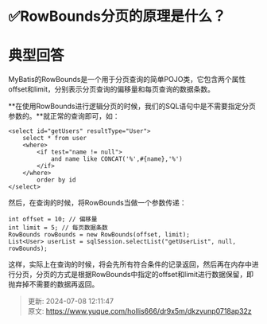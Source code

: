 # ✅RowBounds分页的原理是什么？

# 典型回答


MyBatis的RowBounds是一个用于分页查询的简单POJO类，它包含两个属性offset和limit，分别表示分页查询的偏移量和每页查询的数据条数。



**在使用RowBounds进行逻辑分页的时候，我们的SQL语句中是不需要指定分页参数的。**就正常的查询即可，如：



```plain
<select id="getUsers" resultType="User">
    select * from user
    <where>
        <if test="name != null">
            and name like CONCAT('%',#{name},'%')
        </if>
    </where>
		order by id
</select>
```



然后，在查询的时候，将RowBounds当做一个参数传递：



```plain
int offset = 10; // 偏移量
int limit = 5; // 每页数据条数
RowBounds rowBounds = new RowBounds(offset, limit);
List<User> userList = sqlSession.selectList("getUserList", null, rowBounds);
```



这样，实际上在查询的时候，将会先所有符合条件的记录返回，然后再在内存中进行分页，分页的方式是根据RowBounds中指定的offset和limit进行数据保留，即抛弃掉不需要的数据再返回。



> 更新: 2024-07-08 12:11:47  
> 原文: <https://www.yuque.com/hollis666/dr9x5m/dkzvunp0718ap32z>